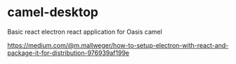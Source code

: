 # camel-desktop
Basic react electron react application for Oasis camel


https://medium.com/@m.mallweger/how-to-setup-electron-with-react-and-package-it-for-distribution-976939af199e